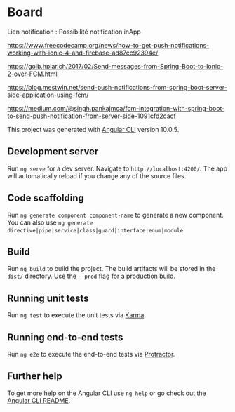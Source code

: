 # Board

Lien notification :
Possibilité notification inApp

https://www.freecodecamp.org/news/how-to-get-push-notifications-working-with-ionic-4-and-firebase-ad87cc92394e/

https://golb.hplar.ch/2017/02/Send-messages-from-Spring-Boot-to-Ionic-2-over-FCM.html

https://blog.mestwin.net/send-push-notifications-from-spring-boot-server-side-application-using-fcm/

https://medium.com/@singh.pankajmca/fcm-integration-with-spring-boot-to-send-push-notification-from-server-side-1091cfd2cacf



This project was generated with [Angular CLI](https://github.com/angular/angular-cli) version 10.0.5.

## Development server

Run `ng serve` for a dev server. Navigate to `http://localhost:4200/`. The app will automatically reload if you change any of the source files.

## Code scaffolding

Run `ng generate component component-name` to generate a new component. You can also use `ng generate directive|pipe|service|class|guard|interface|enum|module`.

## Build

Run `ng build` to build the project. The build artifacts will be stored in the `dist/` directory. Use the `--prod` flag for a production build.

## Running unit tests

Run `ng test` to execute the unit tests via [Karma](https://karma-runner.github.io).

## Running end-to-end tests

Run `ng e2e` to execute the end-to-end tests via [Protractor](http://www.protractortest.org/).

## Further help

To get more help on the Angular CLI use `ng help` or go check out the [Angular CLI README](https://github.com/angular/angular-cli/blob/master/README.md).
